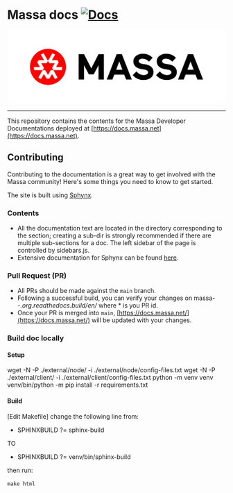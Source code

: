 # Massa docs [![Docs](https://img.shields.io/static/v1?label=massa&message=docs&color=blue)](https://docs.massa.net/)

<div align="center">
  <img src="_static/MassaDark.png?raw=true">
</div>

---

This repository contains the contents for the Massa Developer Documentations
deployed at [https://docs.massa.net](https://docs.massa.net).

## Contributing

Contributing to the documentation is a great way to get involved with the Massa community! Here's some things you need
to know to get started.

The site is built using [Sphynx](https://www.sphinx-doc.org/).

### Contents

- All the documentation text are located in the directory corresponding to the section; creating a sub-dir is strongly
  recommended if there are multiple sub-sections for a doc.
The left sidebar of the page is controlled by sidebars.js.
- Extensive documentation for Sphynx can be found [here](https://www.sphinx-doc.org/).

### Pull Request (PR)

- All PRs should be made against the `main` branch.
- Following a successful build, you can verify your changes on massa--*.org.readthedocs.build/en/* where \* is you PR
  id.
- Once your PR is merged into `main`, [https://docs.massa.net/](https://docs.massa.net/)
  will be updated with your changes.

### Build doc locally

#### Setup
wget -N -P ./external/node/ -i ./external/node/config-files.txt
wget -N -P ./external/client/ -i ./external/client/config-files.txt
python -m venv venv
venv/bin/python -m pip install -r requirements.txt

#### Build

[Edit Makefile] change the following line from:

* SPHINXBUILD   ?= sphinx-build

TO

* SPHINXBUILD   ?= venv/bin/sphinx-build

then run:

```commandline
make html
```
